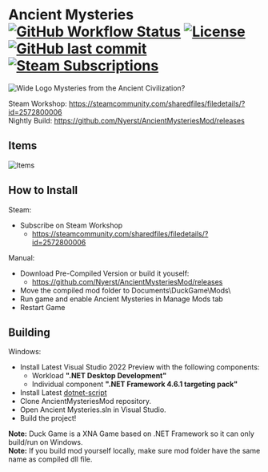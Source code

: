 # Ancient Mysteries [![GitHub Workflow Status](https://img.shields.io/github/workflow/status/Nyerst/AncientMysteriesMod/OnPush?style=flat-square)](https://github.com/Nyerst/AncientMysteriesMod/actions/workflows/onPush.yml) [![License](https://img.shields.io/github/license/Nyerst/AncientMysteriesMod?style=flat-square)](https://github.com/Nyerst/AncientMysteriesMod/blob/main/LICENSE) [![GitHub last commit](https://img.shields.io/github/last-commit/Nyerst/AncientMysteriesMod?style=flat-square)](https://github.com/Nyerst/AncientMysteriesMod/commits/main) [![Steam Subscriptions](https://img.shields.io/steam/subscriptions/2572800006?style=flat-square)](https://steamcommunity.com/sharedfiles/filedetails/?id=2572800006)
![Wide Logo](https://cdn.jsdelivr.net/gh/Nyerst/AncientMysteriesMod/Logo%20Wide.png)
Mysteries from the Ancient Civilization?

Steam Workshop: https://steamcommunity.com/sharedfiles/filedetails/?id=2572800006  
Nightly Build: https://github.com/Nyerst/AncientMysteriesMod/releases

Items
-------
![Items](https://github.com/Nyerst/AncientMysteriesMod/blob/descimg/desc_english.png?raw=true)

How to Install
-------
Steam:
- Subscribe on Steam Workshop
  - https://steamcommunity.com/sharedfiles/filedetails/?id=2572800006

Manual:
- Download Pre-Compiled Version or build it youself:
  - https://github.com/Nyerst/AncientMysteriesMod/releases
- Move the compiled mod folder to Documents\DuckGame\Mods\
- Run game and enable Ancient Mysteries in Manage Mods tab
- Restart Game

Building
-------
Windows:
- Install Latest Visual Studio 2022 Preview with the following components:
  - Workload **".NET Desktop Development"**
  - Individual component **".NET Framework 4.6.1 targeting pack"**
- Install Latest [dotnet-script](https://github.com/filipw/dotnet-script#installing)
- Clone AncientMysteriesMod repository.
- Open Ancient Mysteries.sln in Visual Studio.
- Build the project!

**Note:** Duck Game is a XNA Game based on .NET Framework so it can only build/run on Windows.  
**Note:** If you build mod yourself locally, make sure mod folder have the same name as compiled dll file.
